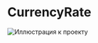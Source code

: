 # CurrencyRate
![Иллюстрация к проекту](https://github.com/densaintp/WeatherWebApp/raw/master/CurrencyRate/img/Presentation.png)
